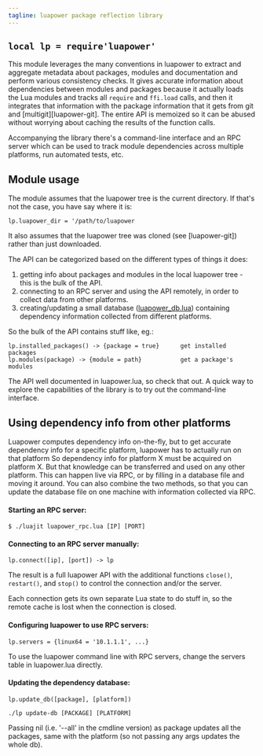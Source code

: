 ```yaml
---
tagline: luapower package reflection library
---
```


## `local lp = require'luapower'`

This module leverages the many conventions in luapower to extract and
aggregate metadata about packages, modules and documentation and perform
various consistency checks. It gives accurate information about dependencies
between modules and packages because it actually loads the Lua modules and
tracks all `require` and `ffi.load` calls, and then it integrates that
information with the package information that it gets from git and
[multigit][luapower-git]. The entire API is memoized so it can be abused
without worrying about caching the results of the function calls.

Accompanying the library there's a command-line interface and an RPC server
which can be used to track module dependencies across multiple platforms,
run automated tests, etc.

## Module usage

The module assumes that the luapower tree is the current directory.
If that's not the case, you have say where it is:

	lp.luapower_dir = '/path/to/luapower

It also assumes that the luapower tree was cloned (see [luapower-git])
rather than just downloaded.

The API can be categorized based on the different types of things it does:

  1. getting info about packages and modules in the local luapower tree -
  this is the bulk of the API.
  2. connecting to an RPC server and using the API remotely, in order to
  collect data from other platforms.
  3. creating/updating a small database ([luapower_db.lua]) containing
  dependency information collected from different platforms.

[luapower_db.lua]: /files/luapower/luapower_db.lua

So the bulk of the API contains stuff like, eg.:

	lp.installed_packages() -> {package = true}      get installed packages
	lp.modules(package) -> {module = path}           get a package's modules

The API well documented in luapower.lua, so check that out. A quick way to
explore the capabilities of the library is to try out the command-line
interface.

## Using dependency info from other platforms

Luapower computes dependency info on-the-fly, but to get accurate dependency
info for a specific platform, luapower has to actually run on that platform
So dependency info for platform X must be acquired on platform X. But that
knowledge can be transferred and used on any other platform. This can happen
live via RPC, or by filling in a database file and moving it around.
You can also combine the two methods, so that you can update the database
file on one machine with information collected via RPC.

#### Starting an RPC server:

	$ ./luajit luapower_rpc.lua [IP] [PORT]

#### Connecting to an RPC server manually:

	lp.connect([ip], [port]) -> lp

The result is a full luapower API with the additional functions `close()`,
`restart()`, and `stop()` to control the connection and/or the server.

Each connection gets its own separate Lua state to do stuff in, so the
remote cache is lost when the connection is closed.

#### Configuring luapower to use RPC servers:

	lp.servers = {linux64 = '10.1.1.1', ...}

To use the luapower command line with RPC servers, change the servers table
in luapower.lua directly.

#### Updating the dependency database:

	lp.update_db([package], [platform])

	./lp update-db [PACKAGE] [PLATFORM]

Passing nil (i.e. '--all' in the cmdline version) as package updates
all the packages, same with the platform (so not passing any args updates
the whole db).

